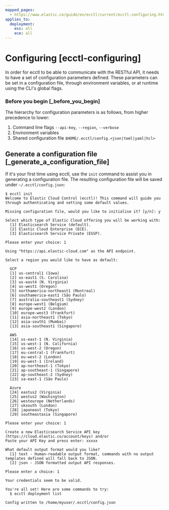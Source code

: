 ```yaml
---
mapped_pages:
  - https://www.elastic.co/guide/en/ecctl/current/ecctl-configuring.html
applies_to:
  deployment:
    ess: all
    ece: all
---
```


# Configuring [ecctl-configuring]

In order for ecctl to be able to communicate with the RESTful API, it needs to have a set of configuration parameters defined. These parameters can be set in a configuration file, through environment variables, or at runtime using the CLI's global flags.


### Before you begin [_before_you_begin]

The hierarchy for configuration parameters is as follows, from higher precedence to lower:

1. Command line flags `--api-key`, `--region`, `--verbose`
2. Environment variables
3. Shared configuration file `$HOME/.ecctl/config.<json|toml|yaml|hcl>`


## Generate a configuration file [_generate_a_configuration_file]

If it's your first time using ecctl, use the `init` command to assist you in generating a configuration file. The resulting configuration file will be saved under `~/.ecctl/config.json`:

```
$ ecctl init
Welcome to Elastic Cloud Control (ecctl)! This command will guide you through authenticating and setting some default values.

Missing configuration file, would you like to initialise it? [y/n]: y

Select which type of Elastic Cloud offering you will be working with:
  [1] Elasticsearch Service (default).
  [2] Elastic Cloud Enterprise (ECE).
  [3] Elasticsearch Service Private (ESSP).

Please enter your choice: 1

Using "https://api.elastic-cloud.com" as the API endpoint.

Select a region you would like to have as default:

  GCP
  [1] us-central1 (Iowa)
  [2] us-east1 (S. Carolina)
  [3] us-east4 (N. Virginia)
  [4] us-west1 (Oregon)
  [5] northamerica-northeast1 (Montreal)
  [6] southamerica-east1 (São Paulo)
  [7] australia-southeast1 (Sydney)
  [8] europe-west1 (Belgium)
  [9] europe-west2 (London)
  [10] europe-west3 (Frankfurt)
  [11] asia-northeast1 (Tokyo)
  [12] asia-south1 (Mumbai)
  [13] asia-southeast1 (Singapore)

  AWS
  [14] us-east-1 (N. Virginia)
  [15] us-west-1 (N. California)
  [16] us-west-2 (Oregon)
  [17] eu-central-1 (Frankfurt)
  [18] eu-west-2 (London)
  [19] eu-west-1 (Ireland)
  [20] ap-northeast-1 (Tokyo)
  [21] ap-southeast-1 (Singapore)
  [22] ap-southeast-2 (Sydney)
  [23] sa-east-1 (São Paulo)

  Azure
  [24] eastus2 (Virginia)
  [25] westus2 (Washington)
  [26] westeurope (Netherlands)
  [27] uksouth (London)
  [28] japaneast (Tokyo)
  [29] southeastasia (Singapore)

Please enter your choice: 1

Create a new Elasticsearch Service API key (https://cloud.elastic.co/account/keys) and/or
Paste your API Key and press enter: xxxxx

What default output format would you like?
  [1] text - Human-readable output format, commands with no output templates defined will fall back to JSON.
  [2] json - JSON formatted output API responses.

Please enter a choice: 1

Your credentials seem to be valid.

You're all set! Here are some commands to try:
  $ ecctl deployment list

Config written to /home/myuser/.ecctl/config.json
```
